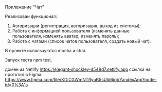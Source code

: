 
Приложение "Чат"

Реализован функционал:
1) Авторизации (регистрация, авторизация, выход из системы);
2) Работа с информацией пользователя (изменять данные пользователя, изменять аватар, изменять пароль);
3) Работа с чатами (список чатов пользователя, создать новый чат).

В проекте используются mocha и chai.

Запуск теста npm test.

домен из Netlify  https://elegant-shockley-d548d7.netlify.app
ссылка на прототип в Figma  https://www.figma.com/file/KDiCGWmNTRyuB5sUId6jqi/YandexApp?node-id=0%3A1s
